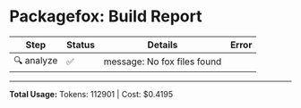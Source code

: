 # Packagefox: Build Report

| Step | Status | Details | Error |
|------|--------|---------|-------|
| 🔍 analyze | ✅ | message: No fox files found |  |

---
**Total Usage:** Tokens: 112901 | Cost: $0.4195